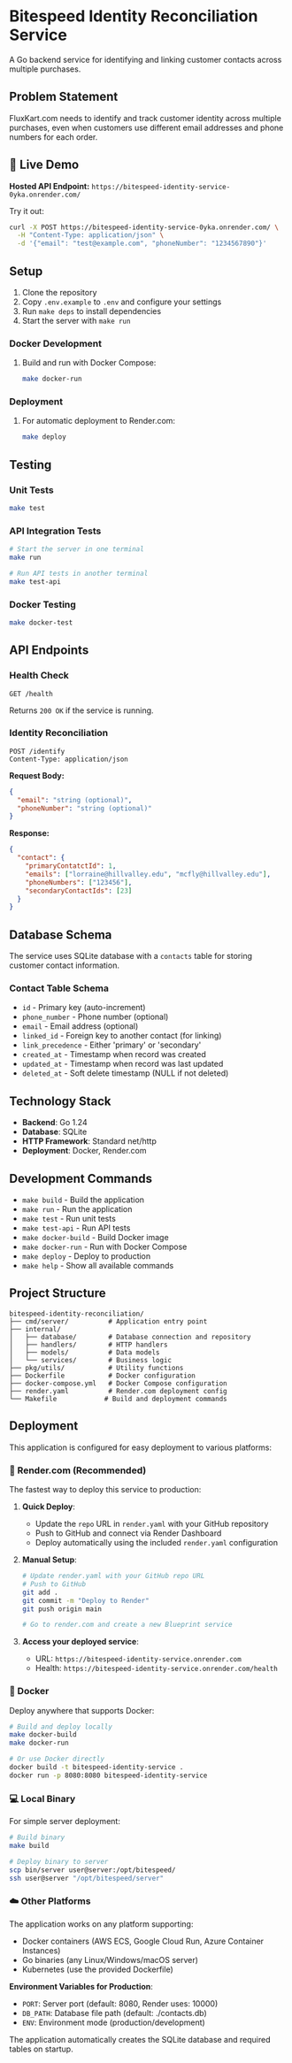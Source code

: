 # Bitespeed Identity Reconciliation Service

A Go backend service for identifying and linking customer contacts across multiple purchases.

## Problem Statement

FluxKart.com needs to identify and track customer identity across multiple purchases, even when customers use different email addresses and phone numbers for each order.

## 🚀 Live Demo

**Hosted API Endpoint:** `https://bitespeed-identity-service-0yka.onrender.com/`

Try it out:
```bash
curl -X POST https://bitespeed-identity-service-0yka.onrender.com/ \
  -H "Content-Type: application/json" \
  -d '{"email": "test@example.com", "phoneNumber": "1234567890"}'
```

## Setup

1. Clone the repository
2. Copy `.env.example` to `.env` and configure your settings
3. Run `make deps` to install dependencies
4. Start the server with `make run`

### Docker Development
1. Build and run with Docker Compose:
   ```bash
   make docker-run
   ```

### Deployment
1. For automatic deployment to Render.com:
   ```bash
   make deploy
   ```

## Testing

### Unit Tests
```bash
make test
```

### API Integration Tests
```bash
# Start the server in one terminal
make run

# Run API tests in another terminal
make test-api
```

### Docker Testing
```bash
make docker-test
```

## API Endpoints

### Health Check
```
GET /health
```
Returns `200 OK` if the service is running.

### Identity Reconciliation
```
POST /identify
Content-Type: application/json
```

**Request Body:**
```json
{
  "email": "string (optional)",
  "phoneNumber": "string (optional)"
}
```

**Response:**
```json
{
  "contact": {
    "primaryContatctId": 1,
    "emails": ["lorraine@hillvalley.edu", "mcfly@hillvalley.edu"],
    "phoneNumbers": ["123456"],
    "secondaryContactIds": [23]
  }
}
```

## Database Schema

The service uses SQLite database with a `contacts` table for storing customer contact information.

### Contact Table Schema
- `id` - Primary key (auto-increment)
- `phone_number` - Phone number (optional)
- `email` - Email address (optional)
- `linked_id` - Foreign key to another contact (for linking)
- `link_precedence` - Either 'primary' or 'secondary'
- `created_at` - Timestamp when record was created
- `updated_at` - Timestamp when record was last updated
- `deleted_at` - Soft delete timestamp (NULL if not deleted)

## Technology Stack

- **Backend**: Go 1.24
- **Database**: SQLite
- **HTTP Framework**: Standard net/http
- **Deployment**: Docker, Render.com

## Development Commands

- `make build` - Build the application
- `make run` - Run the application
- `make test` - Run unit tests
- `make test-api` - Run API tests
- `make docker-build` - Build Docker image
- `make docker-run` - Run with Docker Compose
- `make deploy` - Deploy to production
- `make help` - Show all available commands

## Project Structure

```
bitespeed-identity-reconciliation/
├── cmd/server/          # Application entry point
├── internal/
│   ├── database/        # Database connection and repository
│   ├── handlers/        # HTTP handlers
│   ├── models/          # Data models
│   └── services/        # Business logic
├── pkg/utils/           # Utility functions
├── Dockerfile           # Docker configuration
├── docker-compose.yml   # Docker Compose configuration
├── render.yaml          # Render.com deployment config
└── Makefile            # Build and deployment commands
```

## Deployment

This application is configured for easy deployment to various platforms:

### 🚀 Render.com (Recommended)

The fastest way to deploy this service to production:

1. **Quick Deploy**: 
   - Update the `repo` URL in `render.yaml` with your GitHub repository
   - Push to GitHub and connect via Render Dashboard
   - Deploy automatically using the included `render.yaml` configuration

2. **Manual Setup**:
   ```bash
   # Update render.yaml with your GitHub repo URL
   # Push to GitHub
   git add .
   git commit -m "Deploy to Render"
   git push origin main
   
   # Go to render.com and create a new Blueprint service
   ```

3. **Access your deployed service**:
   - URL: `https://bitespeed-identity-service.onrender.com`
   - Health: `https://bitespeed-identity-service.onrender.com/health`

### 🐳 Docker

Deploy anywhere that supports Docker:

```bash
# Build and deploy locally
make docker-build
make docker-run

# Or use Docker directly
docker build -t bitespeed-identity-service .
docker run -p 8080:8080 bitespeed-identity-service
```

### 💻 Local Binary

For simple server deployment:

```bash
# Build binary
make build

# Deploy binary to server
scp bin/server user@server:/opt/bitespeed/
ssh user@server "/opt/bitespeed/server"
```

### ☁️ Other Platforms

The application works on any platform supporting:
- Docker containers (AWS ECS, Google Cloud Run, Azure Container Instances)
- Go binaries (any Linux/Windows/macOS server)
- Kubernetes (use the provided Dockerfile)

**Environment Variables for Production**:
- `PORT`: Server port (default: 8080, Render uses: 10000)
- `DB_PATH`: Database file path (default: ./contacts.db)
- `ENV`: Environment mode (production/development)

The application automatically creates the SQLite database and required tables on startup.
